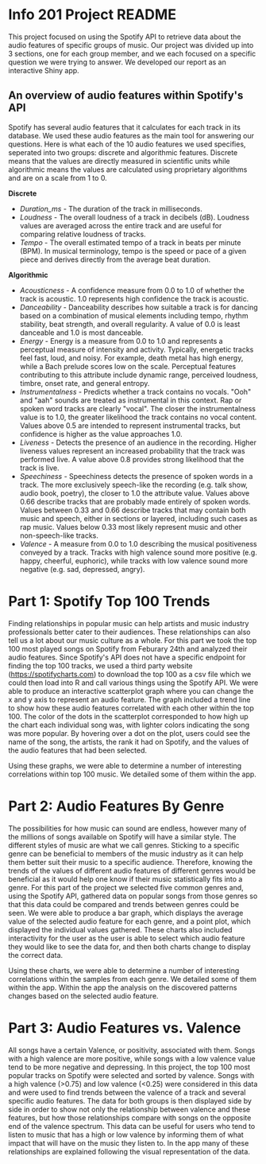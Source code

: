# Info 201 Project README

This project focused on using the Spotify API to retrieve data about the audio features of specific groups of music. Our project was divided up into 3 sections, one for each group member, and we each focused on a specific question we were trying to answer. We developed our report as an interactive Shiny app.

## An overview of audio features within Spotify's API

Spotify has several audio features that it calculates for each track in its database. We used these audio features as the main tool for answering our questions. Here is what each of the 10 audio features we used specifies, seperated into two groups: discrete and algorithmic features. Discrete means that the values are directly measured in scientific units while algorithmic means the values are calculated using proprietary algorithms and are on a scale from 1 to 0.

**Discrete**

- *Duration_ms* - The duration of the track in milliseconds.
- *Loudness* - The overall loudness of a track in decibels (dB). Loudness values are averaged across the entire track and are useful for comparing relative loudness of tracks.
- *Tempo* - The overall estimated tempo of a track in beats per minute (BPM). In musical terminology, tempo is the speed or pace of a given piece and derives directly from the average beat duration.

**Algorithmic**

- *Acousticness* - A confidence measure from 0.0 to 1.0 of whether the track is acoustic. 1.0 represents high confidence the track is acoustic.
- *Danceability* - Danceability describes how suitable a track is for dancing based on a combination of musical elements including tempo, rhythm stability, beat strength, and overall regularity. A value of 0.0 is least danceable and 1.0 is most danceable.
- *Energy* - Energy is a measure from 0.0 to 1.0 and represents a perceptual measure of intensity and activity. Typically, energetic tracks feel fast, loud, and noisy. For example, death metal has high energy, while a Bach prelude scores low on the scale. Perceptual features contributing to this attribute include dynamic range, perceived loudness, timbre, onset rate, and general entropy.
- *Instrumentalness* - Predicts whether a track contains no vocals. "Ooh" and "aah" sounds are treated as instrumental in this context. Rap or spoken word tracks are clearly "vocal". The closer the instrumentalness value is to 1.0, the greater likelihood the track contains no vocal content. Values above 0.5 are intended to represent instrumental tracks, but confidence is higher as the value approaches 1.0.
- *Liveness* - Detects the presence of an audience in the recording. Higher liveness values represent an increased probability that the track was performed live. A value above 0.8 provides strong likelihood that the track is live.
- *Speechiness* - Speechiness detects the presence of spoken words in a track. The more exclusively speech-like the recording (e.g. talk show, audio book, poetry), the closer to 1.0 the attribute value. Values above 0.66 describe tracks that are probably made entirely of spoken words. Values between 0.33 and 0.66 describe tracks that may contain both music and speech, either in sections or layered, including such cases as rap music. Values below 0.33 most likely represent music and other non-speech-like tracks.
- *Valence* - A measure from 0.0 to 1.0 describing the musical positiveness conveyed by a track. Tracks with high valence sound more positive (e.g. happy, cheerful, euphoric), while tracks with low valence sound more negative (e.g. sad, depressed, angry).

# Part 1: Spotify Top 100 Trends

Finding relationships in popular music can help artists and music industry professionals better cater to their audiences. These relationships can also tell us a lot about our music culture as a whole. For this part we took the top 100 most played songs on Spotify from Feburary 24th and analyzed their audio features. Since Spotify's API does not have a specific endpoint for finding the top 100 tracks, we used a third party website (https://spotifycharts.com) to download the top 100 as a csv file which we could then load into R and call various things using the Spotify API. We were able to produce an interactive scatterplot graph where you can change the x and y axis to represent an audio feature. The graph included a trend line to show how these audio features correlated with each other within the top 100. The color of the dots in the scatterplot corresponded to how high up the chart each individual song was, with lighter colors indicating the song was more popular. By hovering over a dot on the plot, users could see the name of the song, the artists, the rank it had on Spotify, and the values of the audio features that had been selected.

Using these graphs, we were able to determine a number of interesting correlations within top 100 music. We detailed some of them within the app.

# Part 2: Audio Features By Genre

The possibilities for how music can sound are endless, however many of the millions of songs available on Spotify will have a similar style. The different styles of music are what we call genres. Sticking to a specific genre can be beneficial to members of the music industry as it can help them better suit their music to a specific audience. Therefore, knowing the trends of the values of different audio features of different genres would be beneficial as it would help one know if their music statistically fits into a genre. For this part of the project we selected five common genres and, using the Spotify API, gathered data on popular songs from those genres so that this data could be compared and trends between genres could be seen. We were able to produce a bar graph, which displays the average value of the selected audio feature for each genre, and a point plot, which displayed the individual values gathered. These charts also included interactivity for the user as the user is able to select which audio feature they would like to see the data for, and then both charts change to display the correct data.

Using these charts, we were able to determine a number of interesting correlations within the samples from each genre. We detailed some of them within the app. Within the app the analysis on the discovered patterns changes based on the selected audio feature.


# Part 3: Audio Features vs. Valence

All songs have a certain Valence, or positivity, associated with them. Songs with a high valence are more positive, while songs with a low valence value tend to be more negative and depressing. In this project, the top 100 most popular tracks on Spotify were selected and sorted by valence. Songs with a high valence (>0.75) and low valence (<0.25) were considered in this data and were used to find trends between the valence of a track and several specific audio features. The data for both groups is then displayed side by side in order to show not only the relationship between valence and these features, but how those relationships compare with songs on the opposite end of the valence spectrum. This data can be useful for users who tend to listen to music that has a high or low valence by informing them of what impact that will have on the music they listen to. In the app many of these relationships are explained following the visual representation of the data.
